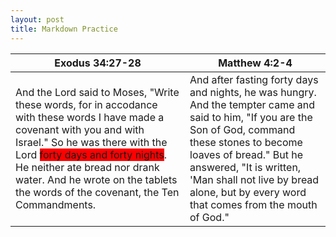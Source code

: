 ```yaml
---
layout: post
title: Markdown Practice
---
```


| Exodus 34:27-28 | Matthew 4:2-4 |
| ------------- |-------------|
| And the Lord said to Moses, "Write these words, for in accodance with these words I have made a covenant with you and with Israel." So he was there with the Lord <span style='background-color: red'>forty days and forty nights</span>. He neither ate bread nor drank water. And he wrote on the tablets the words of the covenant, the Ten Commandments. | And after fasting forty days and nights, he was hungry. And the tempter came and said to him, "If you are the Son of God, command these stones to become loaves of bread." But he answered, "It is written, 'Man shall not live by bread alone, but by every word that comes from the mouth of God." |